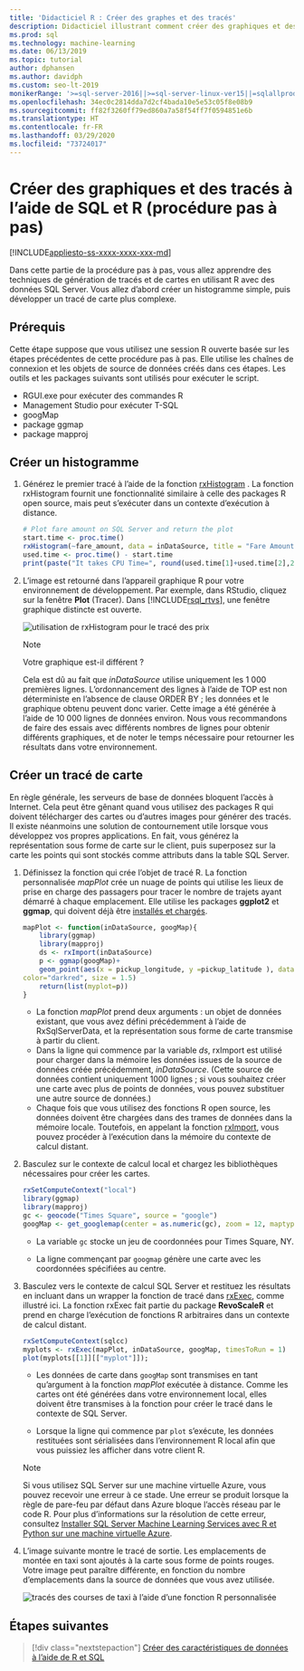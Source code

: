 ```yaml
---
title: 'Didacticiel R : Créer des graphes et des tracés'
description: Didacticiel illustrant comment créer des graphiques et des tracés à l’aide des fonctions de langage R sur SQL Server.
ms.prod: sql
ms.technology: machine-learning
ms.date: 06/13/2019
ms.topic: tutorial
author: dphansen
ms.author: davidph
ms.custom: seo-lt-2019
monikerRange: '>=sql-server-2016||>=sql-server-linux-ver15||=sqlallproducts-allversions'
ms.openlocfilehash: 34ec0c2814dda7d2cf4bada10e5e53c05f8e08b9
ms.sourcegitcommit: ff82f3260ff79ed860a7a58f54ff7f0594851e6b
ms.translationtype: HT
ms.contentlocale: fr-FR
ms.lasthandoff: 03/29/2020
ms.locfileid: "73724017"
---
```

# <a name="create-graphs-and-plots-using-sql-and-r-walkthrough"></a>Créer des graphiques et des tracés à l’aide de SQL et R (procédure pas à pas)
[!INCLUDE[appliesto-ss-xxxx-xxxx-xxx-md](../../includes/appliesto-ss-xxxx-xxxx-xxx-md.md)]

Dans cette partie de la procédure pas à pas, vous allez apprendre des techniques de génération de tracés et de cartes en utilisant R avec des données SQL Server. Vous allez d’abord créer un histogramme simple, puis développer un tracé de carte plus complexe.

## <a name="prerequisites"></a>Prérequis

Cette étape suppose que vous utilisez une session R ouverte basée sur les étapes précédentes de cette procédure pas à pas. Elle utilise les chaînes de connexion et les objets de source de données créés dans ces étapes. Les outils et les packages suivants sont utilisés pour exécuter le script.

+ RGUI.exe pour exécuter des commandes R
+ Management Studio pour exécuter T-SQL
+ googMap
+ package ggmap
+ package mapproj

## <a name="create-a-histogram"></a>Créer un histogramme

1. Générez le premier tracé à l’aide de la fonction [rxHistogram](https://docs.microsoft.com/r-server/r-reference/revoscaler/rxdatasource) .  La fonction rxHistogram fournit une fonctionnalité similaire à celle des packages R open source, mais peut s’exécuter dans un contexte d’exécution à distance.

    ```R
    # Plot fare amount on SQL Server and return the plot
    start.time <- proc.time()
    rxHistogram(~fare_amount, data = inDataSource, title = "Fare Amount Histogram")
    used.time <- proc.time() - start.time
    print(paste("It takes CPU Time=", round(used.time[1]+used.time[2],2), " seconds, Elapsed Time=", round(used.time[3],2), " seconds to generate plot.", sep=""))
    ```

2. L’image est retourné dans l’appareil graphique R pour votre environnement de développement.  Par exemple, dans RStudio, cliquez sur la fenêtre **Plot** (Tracer).  Dans [!INCLUDE[rsql_rtvs](../../includes/rsql-rtvs-md.md)], une fenêtre graphique distincte est ouverte.

    ![utilisation de rxHistogram pour le tracé des prix](media/rsql-e2e-rxhistogramresult.png "utilisation de rxHistogram pour le tracé des prix")

    > [!NOTE]
    > Votre graphique est-il différent ?
    >  
    > Cela est dû au fait que _inDataSource_ utilise uniquement les 1 000 premières lignes. L’ordonnancement des lignes à l’aide de TOP est non déterministe en l’absence de clause ORDER BY ; les données et le graphique obtenu peuvent donc varier.
    > Cette image a été générée à l’aide de 10 000 lignes de données environ. Nous vous recommandons de faire des essais avec différents nombres de lignes pour obtenir différents graphiques, et de noter le temps nécessaire pour retourner les résultats dans votre environnement.

## <a name="create-a-map-plot"></a>Créer un tracé de carte

En règle générale, les serveurs de base de données bloquent l’accès à Internet. Cela peut être gênant quand vous utilisez des packages R qui doivent télécharger des cartes ou d’autres images pour générer des tracés. Il existe néanmoins une solution de contournement utile lorsque vous développez vos propres applications. En fait, vous générez la représentation sous forme de carte sur le client, puis superposez sur la carte les points qui sont stockés comme attributs dans la table SQL Server.

1. Définissez la fonction qui crée l’objet de tracé R. La fonction personnalisée *mapPlot* crée un nuage de points qui utilise les lieux de prise en charge des passagers pour tracer le nombre de trajets ayant démarré à chaque emplacement. Elle utilise les packages **ggplot2** et **ggmap**, qui doivent déjà être [installés et chargés](walkthrough-data-science-end-to-end-walkthrough.md#add-packages).

    ```R
    mapPlot <- function(inDataSource, googMap){
        library(ggmap)
        library(mapproj)
        ds <- rxImport(inDataSource)
        p <- ggmap(googMap)+
        geom_point(aes(x = pickup_longitude, y =pickup_latitude ), data=ds, alpha =.5,
    color="darkred", size = 1.5)
        return(list(myplot=p))
    }
    ```

    + La fonction *mapPlot* prend deux arguments : un objet de données existant, que vous avez défini précédemment à l’aide de RxSqlServerData, et la représentation sous forme de carte transmise à partir du client.
    + Dans la ligne qui commence par la variable *ds*, rxImport est utilisé pour charger dans la mémoire les données issues de la source de données créée précédemment, *inDataSource*. (Cette source de données contient uniquement 1000 lignes ; si vous souhaitez créer une carte avec plus de points de données, vous pouvez substituer une autre source de données.)
    + Chaque fois que vous utilisez des fonctions R open source, les données doivent être chargées dans des trames de données dans la mémoire locale. Toutefois, en appelant la fonction [rxImport](https://docs.microsoft.com/r-server/r-reference/revoscaler/rximport), vous pouvez procéder à l’exécution dans la mémoire du contexte de calcul distant.

2. Basculez sur le contexte de calcul local et chargez les bibliothèques nécessaires pour créer les cartes.

    ```R
    rxSetComputeContext("local")
    library(ggmap)
    library(mapproj)
    gc <- geocode("Times Square", source = "google")
    googMap <- get_googlemap(center = as.numeric(gc), zoom = 12, maptype = 'roadmap', color = 'color');
    ```

    + La variable `gc` stocke un jeu de coordonnées pour Times Square, NY.

    + La ligne commençant par `googmap` génère une carte avec les coordonnées spécifiées au centre.

3. Basculez vers le contexte de calcul SQL Server et restituez les résultats en incluant dans un wrapper la fonction de tracé dans [rxExec](https://docs.microsoft.com/r-server/r-reference/revoscaler/rxexec), comme illustré ici. La fonction rxExec fait partie du package **RevoScaleR** et prend en charge l’exécution de fonctions R arbitraires dans un contexte de calcul distant.

    ```R
    rxSetComputeContext(sqlcc)
    myplots <- rxExec(mapPlot, inDataSource, googMap, timesToRun = 1)
    plot(myplots[[1]][["myplot"]]);
    ````

    + Les données de carte dans `googMap` sont transmises en tant qu’argument à la fonction *mapPlot* exécutée à distance. Comme les cartes ont été générées dans votre environnement local, elles doivent être transmises à la fonction pour créer le tracé dans le contexte de SQL Server.

    + Lorsque la ligne qui commence par `plot` s’exécute, les données restituées sont sérialisées dans l’environnement R local afin que vous puissiez les afficher dans votre client R.

    > [!NOTE]
    > Si vous utilisez SQL Server sur une machine virtuelle Azure, vous pouvez recevoir une erreur à ce stade. Une erreur se produit lorsque la règle de pare-feu par défaut dans Azure bloque l’accès réseau par le code R. Pour plus d’informations sur la résolution de cette erreur, consultez [Installer SQL Server Machine Learning Services avec R et Python sur une machine virtuelle Azure](../install/sql-machine-learning-azure-virtual-machine.md).

4. L’image suivante montre le tracé de sortie. Les emplacements de montée en taxi sont ajoutés à la carte sous forme de points rouges. Votre image peut paraître différente, en fonction du nombre d’emplacements dans la source de données que vous avez utilisée.

    ![tracés des courses de taxi à l’aide d’une fonction R personnalisée](media/rsql-e2e-mapplot.png "tracés des courses de taxi à l’aide d’une fonction R personnalisée")

## <a name="next-steps"></a>Étapes suivantes

> [!div class="nextstepaction"]
> [Créer des caractéristiques de données à l’aide de R et SQL](walkthrough-create-data-features.md)
